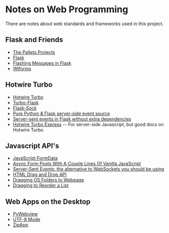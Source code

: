 # Notes on Web Programming

There are notes about web standards and frameworks used in this project.

## Flask and Friends

* [The Pallets Projects](https://palletsprojects.com/)
* [Flask](https://flask.palletsprojects.com/)
* [Flashing Messages in Flask](https://www.askpython.com/python-modules/flask/flask-flash-method)
* [Wtforms](https://wtforms.readthedocs.io/en/3.0.x/)

## Hotwire Turbo

* [Hotwire Turbo](https://turbo.hotwired.dev/)
* [Turbo-Flask](https://github.com/miguelgrinberg/turbo-flask)
* [Flask-Sock](https://github.com/miguelgrinberg/flask-sock)
* [Pure Python & Flask server-side event source](https://gist.github.com/jelmervdl/5a9861f7298907179c20a54c0e154560)
* [Server-sent events in Flask without extra dependencies](https://github.com/MaxHalford/flask-sse-no-deps)
* [Hotwire Turbo Express](https://github.com/twelve17/hotwire-turbo-express) -- For server-side Javascript, but good docs on Hotwire Turbo

## Javascript API's

* [JavaScript FormData](https://www.javascripttutorial.net/web-apis/javascript-formdata/)
* [Async Form Posts With A Couple Lines Of Vanilla JavaScript](https://pqina.nl/blog/async-form-posts-with-a-couple-lines-of-vanilla-javascript/)
* [Server-Sent Events: the alternative to WebSockets you should be using](https://germano.dev/sse-websockets/)
* [HTML Drag and Drop API](https://developer.mozilla.org/en-US/docs/Web/API/HTML_Drag_and_Drop_API)
* [Dragging OS Folders to Webpage](https://stackoverflow.com/questions/3590058/does-html5-allow-drag-drop-upload-of-folders-or-a-folder-tree)
* [Dragging to Reorder a List](https://stackoverflow.com/questions/10588607/tutorial-for-html5-dragdrop-sortable-list)

## Web Apps on the Desktop

* [PyWebview](https://github.com/r0x0r/pywebview)
* [UTF-8 Mode](https://peps.python.org/pep-0540/)
* [ZipApp](https://docs.python.org/3/library/zipapp.html)


